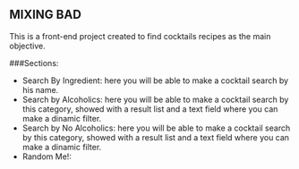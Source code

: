 ## MIXING BAD

This is a front-end project created to find cocktails recipes as the main objective.

###Sections:
- Search By Ingredient: here you will be able to make a cocktail search by his name.
- Search by Alcoholics: here you will be able to make a cocktail search by this category, showed with a result list and a text field where you can make a dinamic filter.
- Search by No Alcoholics: here you will be able to make a cocktail search by this category, showed with a result list and a text field where you can make a dinamic filter.
- Random Me!: 
